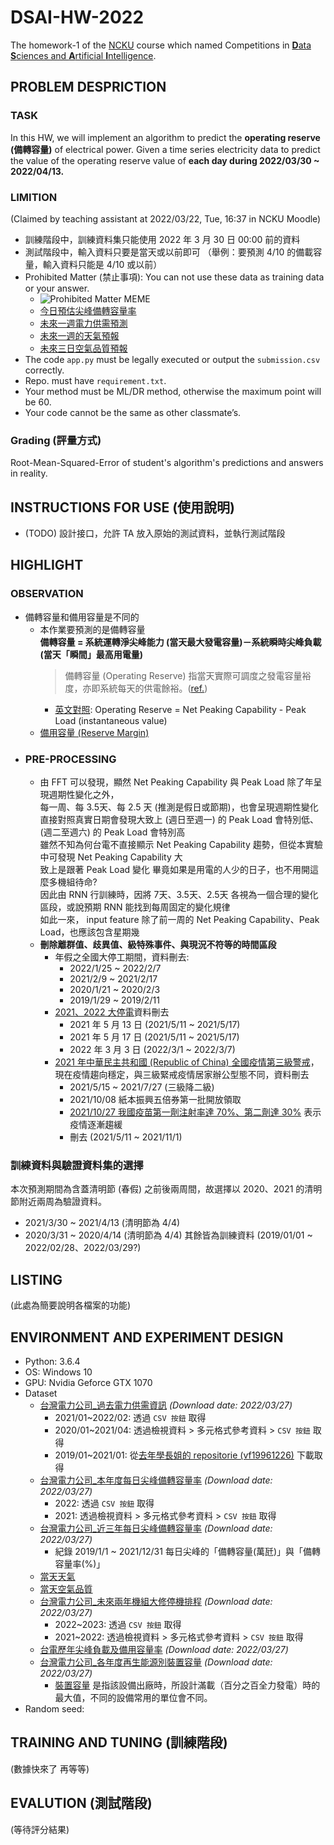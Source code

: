 # DSAI-HW-2022
The homework-1 of the [NCKU](https://www.ncku.edu.tw/index.php?Lang=en) course which named Competitions in [**D**ata **S**ciences and **A**rtificial **I**ntelligence](http://class-qry.acad.ncku.edu.tw/syllabus/online_display.php?syear=0110&sem=2&co_no=P75J000&class_code=).

## PROBLEM DESPRICTION
### TASK
In this HW, we will implement an algorithm to predict the **operating reserve (備轉容量)** of electrical power. Given a time series electricity data to predict the value of the operating reserve value of **each day during 2022/03/30 ~ 2022/04/13.**
### LIMITION
(Claimed by teaching assistant at 2022/03/22, Tue, 16:37 in NCKU Moodle)
* 訓練階段中，訓練資料集只能使用 2022 年 3 月 30 日 00:00 前的資料
* 測試階段中，輸入資料只要是當天或以前即可 （舉例：要預測 4/10 的備載容量，輸入資料只能是 4/10 或以前）
* Prohibited Matter (禁止事項): You can not use these data as training data or your answer.
    * ![Prohibited Matter MEME](https://pic.pimg.tw/merfolk/4a0276872c9d2.jpg)
    * [今日預估尖峰備轉容量率](https://www.taipower.com.tw/tc/page.aspx?mid=206&cid=405&cchk=e1726094-d08c-431e-abee-05665ab1c974)
    * [未來一週電力供需預測](https://www.taipower.com.tw/tc/page.aspx?mid=209)
    * [未來一週的天氣預報](https://opendata.cwb.gov.tw/dataset/forecast/F-A0010-001)
    * [未來三日空氣品質預報](https://airtw.epa.gov.tw/CHT/Forecast/Forecast_3days.aspx)
* The code `app.py` must be legally executed or output the `submission.csv` correctly.
* Repo. must have `requirement.txt`.
* Your method must be ML/DR method, otherwise the maximum point will be 60.
* Your code cannot be the same as other classmate’s.
### Grading (評量方式)
Root-Mean-Squared-Error of student's algorithm's predictions and answers in reality.
## INSTRUCTIONS FOR USE (使用說明)
* (TODO) 設計接口，允許 TA 放入原始的測試資料，並執行測試階段
## **HIGHLIGHT**
### OBSERVATION
* 備轉容量和備用容量是不同的
    * 本作業要預測的是備轉容量<br>
      **備轉容量 = 系統運轉淨尖峰能力 (當天最大發電容量)－系統瞬時尖峰負載 (當天「瞬間」最高用電量)**
      > 備轉容量 (Operating Reserve) 指當天實際可調度之發電容量裕度，亦即系統每天的供電餘裕。([ref.](https://www.taipower.com.tw/tc/page.aspx?mid=206&cid=405&cchk=e1726094-d08c-431e-abee-05665ab1c974))
      * [英文對照](https://www.taipower.com.tw/en/page.aspx?mid=4484&cid=2833&cchk=083f3aa1-77b0-43cf-9e4f-877a8a484c39): Operating Reserve = Net Peaking Capability - Peak Load (instantaneous value)
    * [備用容量 (Reserve Margin)](https://www.taipower.com.tw/tc/page.aspx?mid=212&cid=118&cchk=2b7682d9-46f8-4103-b636-02a5afeda67c)
* 
    ### PRE-PROCESSING
    * 由 FFT 可以發現，顯然 Net Peaking Capability 與 Peak Load 除了年呈現週期性變化之外，<br>
    每一周、每 3.5天、每 2.5 天 (推測是假日或節期)，也會呈現週期性變化
    <br>直接對照真實日期會發現大致上 (週日至週一) 的 Peak Load 會特別低、(週二至週六) 的 Peak Load 會特別高
    <br>雖然不知為何台電不直接顯示 Net Peaking Capability 趨勢，但從本實驗中可發現 Net Peaking Capability 大<br>致上是跟著 Peak Load 變化
    畢竟如果是用電的人少的日子，也不用開這麼多機組待命?
    <br>因此由 RNN 行訓練時，因將 7天、3.5天、2.5天 各視為一個合理的變化區段，或說預期 RNN 能找到每周固定的變化規律
    <br>如此一來， input feature 除了前一周的 Net Peaking Capability、Peak Load，也應該包含星期幾
    * **刪除離群值、歧異值、級特殊事件、與現況不符等的時間區段**
      * 年假之全國大停工期間，資料刪去: 
        * 2022/1/25 ~ 2022/2/7 
        * 2021/2/9 ~ 2021/2/17
        * 2020/1/21 ~ 2020/2/3
        * 2019/1/29 ~ 2019/2/11
      * [2021、2022 大停電](https://zh.wikipedia.org/wiki/%E5%8F%B0%E7%81%A3%E5%A4%A7%E5%81%9C%E9%9B%BB%E5%88%97%E8%A1%A8)資料刪去
        * 2021 年 5 月 13 日 (2021/5/11 ~ 2021/5/17)
        * 2021 年 5 月 17 日 (2021/5/11 ~ 2021/5/17)
        * 2022 年 3 月  3 日 (2022/3/1 ~ 2022/3/7)
      * [2021 年中華民主共和國 (Republic of China) 全國疫情第三級警戒](https://zh.wikipedia.org/wiki/2021%E5%B9%B4%E4%B8%AD%E8%8F%AF%E6%B0%91%E5%9C%8B%E5%85%A8%E5%9C%8B%E7%96%AB%E6%83%85%E7%AC%AC%E4%B8%89%E7%B4%9A%E8%AD%A6%E6%88%92)，現在疫情趨向穩定，與三級緊戒疫情居家辦公型態不同，資料刪去
        * 2021/5/15 ~ 2021/7/27 (三級降二級)
        * 2021/10/08 紙本振興五倍券第一批開放領取
        * [2021/10/27 我國疫苗第一劑注射率達 70%、第二劑達 30%](https://covid19.mohw.gov.tw/ch/sp-timeline0-205.html) 表示疫情逐漸趨緩
        * 刪去 (2021/5/11 ~ 2021/11/1)
### 訓練資料與驗證資料集的選擇
本次預測期間為含蓋清明節 (春假) 之前後兩周間，故選擇以 2020、2021 的清明節附近兩周為驗證資料。
* 2021/3/30 ~ 2021/4/13 (清明節為 4/4)
* 2020/3/31 ~ 2020/4/14 (清明節為 4/4)
其餘皆為訓練資料 (2019/01/01 ~ 2022/02/28、2022/03/29?)

## LISTING
(此處為簡要說明各檔案的功能)

## ENVIRONMENT AND EXPERIMENT DESIGN
* Python: 3.6.4
* OS: Windows 10
* GPU: Nvidia Geforce GTX 1070
* Dataset
    * [台灣電力公司_過去電力供需資訊](https://data.gov.tw/dataset/19995) *(Download date: 2022/03/27)*
        * 2021/01~2022/02: 透過 `CSV 按鈕` 取得 
        * 2020/01~2021/04: 透過檢視資料 > 多元格式參考資料 > `CSV 按鈕` 取得
        * 2019/01~2021/01: 從[去年學長姐的 repositorie (vf19961226)](https://github.com/vf19961226/Electricity-Forecasting/blob/main/data/%E5%8F%B0%E7%81%A3%E9%9B%BB%E5%8A%9B%E5%85%AC%E5%8F%B8_%E9%81%8E%E5%8E%BB%E9%9B%BB%E5%8A%9B%E4%BE%9B%E9%9C%80%E8%B3%87%E8%A8%8A.csv) 下載取得
    * [台灣電力公司_本年度每日尖峰備轉容量率](https://data.gov.tw/dataset/25850) *(Download date: 2022/03/27)*
        * 2022: 透過 `CSV 按鈕` 取得
        * 2021: 透過檢視資料 > 多元格式參考資料 > `CSV 按鈕` 取得
    * [台灣電力公司_近三年每日尖峰備轉容量率](https://data.gov.tw/dataset/24945) *(Download date: 2022/03/27)*
      * 紀錄 2019/1/1 ~ 2021/12/31 每日尖峰的「備轉容量(萬瓩)」與「備轉容量率(%)」
    * [當天天氣](https://opendata.cwb.gov.tw/dataset/observation/O-A0003-001) 
    * [當天空氣品質](https://data.gov.tw/dataset/40448)
    * [台灣電力公司_未來兩年機組大修停機排程](https://data.gov.tw/dataset/35393) *(Download date: 2022/03/27)*
      * 2022~2023: 透過 `CSV 按鈕` 取得 
      * 2021~2022: 透過檢視資料 > 多元格式參考資料 > `CSV 按鈕` 取得
    * [台電歷年尖峰負載及備用容量率](https://data.gov.tw/dataset/8307) *(Download date: 2022/03/27)*
    * [台灣電力公司_各年度再生能源別裝置容量](https://data.gov.tw/dataset/29933) *(Download date: 2022/03/27)*
      * [裝置容量](https://smctw.tw/4223/) 是指該設備出廠時，所設計滿載（百分之百全力發電）時的最大值，不同的設備常用的單位會不同。
* Random seed: 
## TRAINING AND TUNING (訓練階段)
(數據快來了 再等等)
## EVALUTION (測試階段)
(等待評分結果)